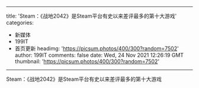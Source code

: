 
---
title: 'Steam：《战地2042》是Steam平台有史以来差评最多的第十大游戏'
categories: 
 - 新媒体
 - 199IT
 - 首页更新
headimg: 'https://picsum.photos/400/300?random=7502'
author: 199IT
comments: false
date: Wed, 24 Nov 2021 12:26:19 GMT
thumbnail: 'https://picsum.photos/400/300?random=7502'
---

<div>   
Steam：《战地2042》是Steam平台有史以来差评最多的第十大游戏  
</div>
            